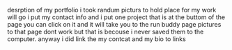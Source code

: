 desrption of my portfolio i took randum picturs to hold place for my work will go  i put my contact info and i put one project that is at the buttom of the page you can click on it and it will take you to the run buddy page pictures to that page dont work but that is becouse i never saved them to the computer. anyway i did link the my contcat and my bio to links 

